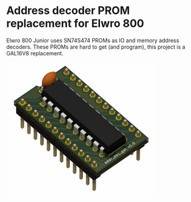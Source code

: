 # Address decoder PROM replacement for Elwro 800 

Elwro 800 Junior uses SN74S474 PROMs as IO and memory address decoders. These PROMs are hard to get (and program), this project is a GAL16V8 replacement.

![](img/addr_dec_gal.png)